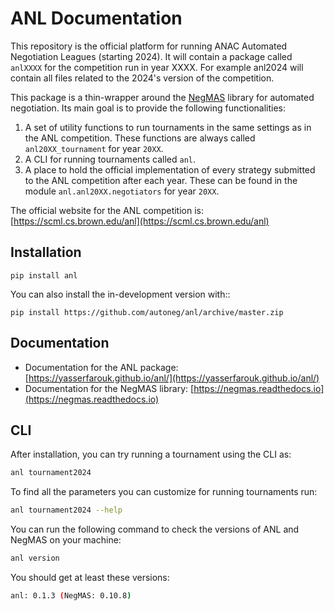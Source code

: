 # ANL Documentation

This repository is the official platform for running ANAC Automated Negotiation Leagues (starting 2024). It will contain a package
called `anlXXXX` for the competition run in year XXXX. For example anl2024 will contain all files related to the
2024's version of the competition.

This package is a thin-wrapper around the [NegMAS](https://negmas.readthedocs.io) library for automated negotiation. Its main goal is to provide the following functionalities:

1. A set of utility functions to run tournaments in the same settings as in the ANL competition. These functions are always called `anl20XX_tournament` for year `20XX`.
1. A CLI for running tournaments called `anl`.
1. A place to hold the official implementation of every strategy submitted to the ANL competition after each year. These can be found in the module `anl.anl20XX.negotiators` for year `20XX`.

The official website for the ANL competition is:
[https://scml.cs.brown.edu/anl](https://scml.cs.brown.edu/anl)


## Installation

    pip install anl

You can also install the in-development version with::

    pip install https://github.com/autoneg/anl/archive/master.zip


## Documentation

* Documentation for the ANL package: [https://yasserfarouk.github.io/anl/](https://yasserfarouk.github.io/anl/)
* Documentation for the NegMAS library: [https://negmas.readthedocs.io](https://negmas.readthedocs.io)


## CLI

After installation, you can try running a tournament using the CLI as:

```bash
anl tournament2024
```

To find all the parameters you can customize for running tournaments run:

```bash
anl tournament2024 --help
```

You can run the following command to check the versions of ANL and NegMAS on your machine:

```bash
anl version
```

You should get at least these versions:

```bash
anl: 0.1.3 (NegMAS: 0.10.8)
```
